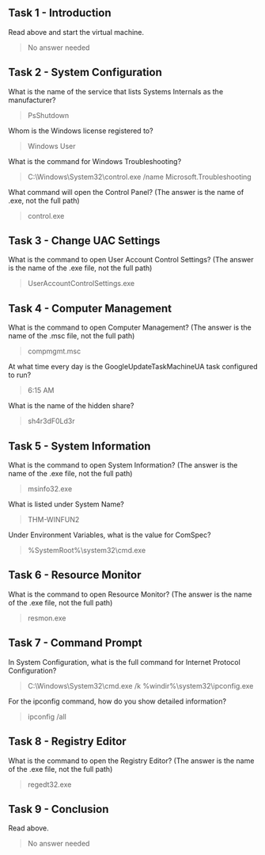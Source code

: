 ## Task 1 - Introduction
Read above and start the virtual machine.
> No answer needed

## Task 2 - System Configuration
What is the name of the service that lists Systems Internals as the manufacturer?
> PsShutdown

Whom is the Windows license registered to?
> Windows User

What is the command for Windows Troubleshooting?
> C:\Windows\System32\control.exe /name Microsoft.Troubleshooting

What command will open the Control Panel? (The answer is  the name of .exe, not the full path)
> control.exe

## Task 3 - Change UAC Settings
What is the command to open User Account Control Settings? (The answer is the name of the .exe file, not the full path)
> UserAccountControlSettings.exe

## Task 4 - Computer Management
What is the command to open Computer Management? (The answer is the name of the .msc file, not the full path)
> compmgmt.msc

At what time every day is the GoogleUpdateTaskMachineUA task configured to run?
> 6:15 AM

What is the name of the hidden share?
> sh4r3dF0Ld3r


## Task 5 - System Information
What is the command to open System Information? (The answer is the name of the .exe file, not the full path)
> msinfo32.exe

What is listed under System Name?
> THM-WINFUN2

Under Environment Variables, what is the value for ComSpec?
> %SystemRoot%\system32\cmd.exe

## Task 6 - Resource Monitor
What is the command to open Resource Monitor? (The answer is the name of the .exe file, not the full path)
> resmon.exe

## Task 7 - Command Prompt
In System Configuration, what is the full command for Internet Protocol Configuration?
> C:\Windows\System32\cmd.exe /k %windir%\system32\ipconfig.exe

For the ipconfig command, how do you show detailed information?
> ipconfig /all

## Task 8 - Registry Editor
What is the command to open the Registry Editor? (The answer is the name of  the .exe file, not the full path)
> regedt32.exe

## Task 9 -  Conclusion
Read above.
> No answer needed

